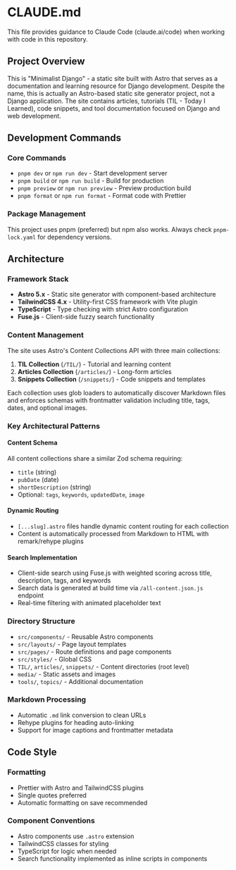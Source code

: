 # CLAUDE.md

This file provides guidance to Claude Code (claude.ai/code) when working with code in this repository.

## Project Overview

This is "Minimalist Django" - a static site built with Astro that serves as a documentation and learning resource for Django development. Despite the name, this is actually an Astro-based static site generator project, not a Django application. The site contains articles, tutorials (TIL - Today I Learned), code snippets, and tool documentation focused on Django and web development.

## Development Commands

### Core Commands
- `pnpm dev` or `npm run dev` - Start development server
- `pnpm build` or `npm run build` - Build for production
- `pnpm preview` or `npm run preview` - Preview production build
- `pnpm format` or `npm run format` - Format code with Prettier

### Package Management
This project uses pnpm (preferred) but npm also works. Always check `pnpm-lock.yaml` for dependency versions.

## Architecture

### Framework Stack
- **Astro 5.x** - Static site generator with component-based architecture
- **TailwindCSS 4.x** - Utility-first CSS framework with Vite plugin
- **TypeScript** - Type checking with strict Astro configuration
- **Fuse.js** - Client-side fuzzy search functionality

### Content Management
The site uses Astro's Content Collections API with three main collections:

1. **TIL Collection** (`/TIL/`) - Tutorial and learning content
2. **Articles Collection** (`/articles/`) - Long-form articles  
3. **Snippets Collection** (`/snippets/`) - Code snippets and templates

Each collection uses glob loaders to automatically discover Markdown files and enforces schemas with frontmatter validation including title, tags, dates, and optional images.

### Key Architectural Patterns

#### Content Schema
All content collections share a similar Zod schema requiring:
- `title` (string)
- `pubDate` (date) 
- `shortDescription` (string)
- Optional: `tags`, `keywords`, `updatedDate`, `image`

#### Dynamic Routing
- `[...slug].astro` files handle dynamic content routing for each collection
- Content is automatically processed from Markdown to HTML with remark/rehype plugins

#### Search Implementation
- Client-side search using Fuse.js with weighted scoring across title, description, tags, and keywords
- Search data is generated at build time via `/all-content.json.js` endpoint
- Real-time filtering with animated placeholder text

### Directory Structure
- `src/components/` - Reusable Astro components
- `src/layouts/` - Page layout templates
- `src/pages/` - Route definitions and page components  
- `src/styles/` - Global CSS
- `TIL/`, `articles/`, `snippets/` - Content directories (root level)
- `media/` - Static assets and images
- `tools/`, `topics/` - Additional documentation

### Markdown Processing
- Automatic `.md` link conversion to clean URLs
- Rehype plugins for heading auto-linking
- Support for image captions and frontmatter metadata

## Code Style

### Formatting
- Prettier with Astro and TailwindCSS plugins
- Single quotes preferred
- Automatic formatting on save recommended

### Component Conventions
- Astro components use `.astro` extension
- TailwindCSS classes for styling
- TypeScript for logic when needed
- Search functionality implemented as inline scripts in components